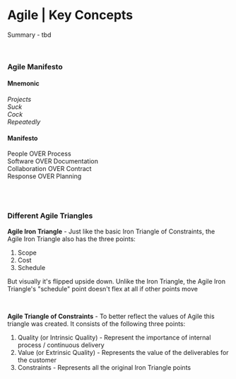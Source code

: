 # Agile | Key Concepts

Summary - tbd

<br>

### Agile Manifesto

#### Mnemonic

_Projects  
Suck  
Cock  
Repeatedly_

#### Manifesto

People OVER Process  
Software OVER Documentation  
Collaboration OVER Contract  
Response OVER Planning

<br><br>

### Different Agile Triangles

**Agile Iron Triangle** - Just like the basic Iron Triangle of Constraints, the Agile Iron Triangle also has the three points:

1. Scope
2. Cost
3. Schedule

But visually it's flipped upside down. Unlike the Iron Triangle, the Agile Iron Triangle's "schedule" point doesn't flex at all if other points move

<br>

**Agile Triangle of Constraints** - To better reflect the values of Agile this triangle was created. It consists of the following three points:

1. Quality (or Intrinsic Quality) - Represent the importance of internal process / continuous delivery
2. Value (or Extrinsic Quality) - Represents the value of the deliverables for the customer
3. Constraints - Represents all the original Iron Triangle points
